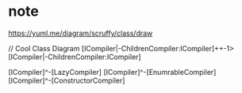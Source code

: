 # note

https://yuml.me/diagram/scruffy/class/draw 

// Cool Class Diagram
[ICompiler|-ChildrenCompiler:ICompiler]++-1>[ICompiler|-ChildrenCompiler:ICompiler]

[ICompiler]^-[LazyCompiler]
[ICompiler]^-[EnumrableCompiler]
[ICompiler]^-[ConstructorCompiler] 
